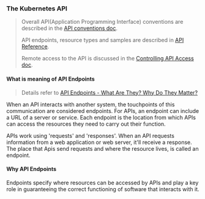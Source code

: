 ### The Kubernetes API

> Overall API(Application Programming Interface) conventions are described in the [API conventions doc](https://git.k8s.io/community/contributors/devel/sig-architecture/api-conventions.md).
>
> API endpoints, resource types and samples are described in [API Reference](https://kubernetes.io/docs/reference).
>
> Remote access to the API is discussed in the [Controlling API Access doc](https://kubernetes.io/docs/reference/access-authn-authz/controlling-access/).

#### What is meaning of API Endpoints

> Details refer to [API Endpoints - What Are They? Why Do They Matter?](https://smartbear.com/learn/performance-monitoring/api-endpoints/)

When an API interacts with another system, the touchpoints of this communication are considered endpoints. For APIs, an endpoint can include a URL of a server or service. Each endpoint is the location from which APIs can access the resources they need to carry out their function.

APIs work using 'requests' and 'responses'. When an API requests information from a web application or web server, it'll receive a response. The place that Apis send requests and where the resource lives, is called an endpoint.

#### Why API Endpoints

Endpoints specify where resources can be accessed by APIs and play a key role in guaranteeing the correct functioning of software that interacts with it.





